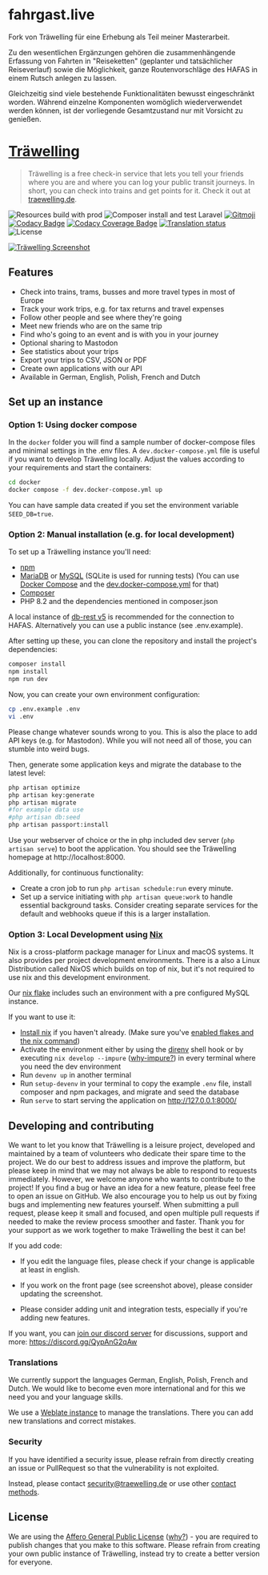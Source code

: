 # fahrgast.live

Fork von Träwelling für eine Erhebung als Teil meiner Masterarbeit.

Zu den wesentlichen Ergänzungen gehören die zusammenhängende Erfassung von Fahrten in "Reiseketten" (geplanter und tatsächlicher Reiseverlauf) sowie die Möglichkeit, ganze Routenvorschläge des HAFAS in einem Rutsch anlegen zu lassen.

Gleichzeitig sind viele bestehende Funktionalitäten bewusst eingeschränkt worden. Während einzelne Komponenten womöglich wiederverwendet werden können, ist der vorliegende Gesamtzustand nur mit Vorsicht zu genießen.

# [Träwelling](https://traewelling.de)

> Träwelling is a free check-in service that lets you tell your friends where you are and where you can log your public
> transit journeys. In short, you can check into trains and get points for it.
> Check it out at [traewelling.de](https://traewelling.de).

![Resources build with `prod`](https://img.shields.io/github/actions/workflow/status/Traewelling/traewelling/nodejs-prod.yml?branch=develop&logo=github)
![Composer install and test Laravel](https://img.shields.io/github/actions/workflow/status/Traewelling/traewelling/phpunit.yml?branch=develop&label=Laravel&logo=github)
[![Gitmoji](https://img.shields.io/badge/gitmoji-%20😜%20😍-FFDD67.svg)](https://gitmoji.dev)
[![Codacy Badge](https://img.shields.io/codacy/grade/60765ceacee5494184476eae9bf27a1f)](https://app.codacy.com/gh/Traewelling/traewelling?utm_source=github.com&utm_medium=referral&utm_content=Traewelling/traewelling&utm_campaign=Badge_Grade_Dashboard)
[![Codacy Coverage Badge](https://img.shields.io/codacy/coverage/60765ceacee5494184476eae9bf27a1f)](https://www.codacy.com/gh/Traewelling/traewelling/dashboard?utm_source=github.com&utm_medium=referral&utm_content=Traewelling/traewelling&utm_campaign=Badge_Coverage)
[![Translation status](https://translate.codeberg.org/widgets/trawelling/-/traewelling/svg-badge.svg)](https://translate.codeberg.org/engage/trawelling/)
![License](https://img.shields.io/github/license/traewelling/traewelling)

[![Träwelling Screenshot](traewelling.jpg)](https://traewelling.de)

## Features

* Check into trains, trams, busses and more travel types in most of Europe
* Track your work trips, e.g. for tax returns and travel expenses
* Follow other people and see where they're going
* Meet new friends who are on the same trip
* Find who's going to an event and is with you in your journey
* Optional sharing to Mastodon
* See statistics about your trips
* Export your trips to CSV, JSON or PDF
* Create own applications with our API
* Available in German, English, Polish, French and Dutch

## Set up an instance

### Option 1: Using docker compose

In the `docker` folder you will find a sample number of docker-compose files and minimal settings in the .env files. A `dev.docker-compose.yml` file is useful if you want to develop Träwelling locally. Adjust the values according to your requirements and start the containers:

```bash
cd docker
docker compose -f dev.docker-compose.yml up
```

You can have sample data created if you set the environment variable `SEED_DB=true`.

### Option 2: Manual installation (e.g. for local development)

To set up a Träwelling instance you'll need:

* [npm](https://docs.npmjs.com/downloading-and-installing-node-js-and-npm)
* [MariaDB](https://mariadb.org/download) or [MySQL](https://www.mysql.com/de/downloads/) (SQLite is used for running
  tests) (You can use [Docker Compose](https://docs.docker.com/compose/) and the [dev.docker-compose.yml](dev.docker-compose.yml) for that)
* [Composer](https://getcomposer.org/download/)
* PHP 8.2 and the dependencies mentioned in composer.json

A local instance of [db-rest v5](https://github.com/derhuerst/db-rest/tree/5) is recommended for the connection to
HAFAS. Alternatively you can use a public instance (see .env.example).

After setting up these, you can clone the repository and install the project's dependencies:

```sh
composer install
npm install
npm run dev
```

Now, you can create your own environment configuration:

```sh
cp .env.example .env
vi .env
```

Please change whatever sounds wrong to you. This is also the place to add API keys (e.g. for Mastodon).
While you will not need all of those, you can stumble into weird bugs.

Then, generate some application keys and migrate the database to the latest level:

```sh
php artisan optimize
php artisan key:generate
php artisan migrate 
#for example data use 
#php artisan db:seed
php artisan passport:install
```

Use your webserver of choice or the in php included dev server (`php artisan serve`) to boot the application.
You should see the Träwelling homepage at http://localhost:8000.

Additionally, for continuous functionality:

- Create a cron job to run `php artisan schedule:run` every minute.
- Set up a service initiating with `php artisan queue:work` to handle essential background tasks. 
  Consider creating separate services for the default and webhooks queue if this is a larger installation.

### Option 3: Local Development using [Nix](https://nixos.org/)

Nix is a cross-platform package manager for Linux and macOS systems.
It also provides per project development environments.
There is a also a Linux Distribution called NixOS which builds on top of nix,
but it's not required to use nix and this development environment.

Our [nix flake](flake.nix) includes such an environment with a pre configured MySQL instance.

If you want to use it:

- [Install nix](https://github.com/DeterminateSystems/nix-installer) if you haven't already. (Make sure you've [enabled flakes and the nix command](https://nixos.wiki/wiki/Flakes#Permanent))
- Activate the environment either by using the [direnv](https://direnv.net/) shell hook or by executing `nix develop --impure` ([why-impure?](https://devenv.sh/guides/using-with-flakes/#getting-started)) in every terminal where you need the dev environment
- Run `devenv up` in another terminal
- Run `setup-devenv` in your terminal to copy the example `.env` file, install composer and npm packages, and migrate and seed the database
- Run `serve` to start serving the application on http://127.0.0.1:8000/

## Developing and contributing

We want to let you know that Träwelling is a leisure project, developed and maintained by a team of volunteers who
dedicate their spare time to the project. We do our best to address issues and improve the platform, but please keep in
mind that we may not always be able to respond to requests immediately. However, we welcome anyone who wants to
contribute to the project! If you find a bug or have an idea for a new feature, please feel free to open an issue on
GitHub. We also encourage you to help us out by fixing bugs and implementing new features yourself. When submitting a
pull request, please keep it small and focused, and open multiple pull requests if needed to make the review process
smoother and faster. Thank you for your support as we work together to make Träwelling the best it can be!

If you add code:

* If you edit the language files, please check if your change is applicable at least in english.

* If you work on the front page (see screenshot above), please consider updating the screenshot.

* Please consider adding unit and integration tests, especially if you're adding new features.

If you want, you can [join our discord server](https://discord.gg/QypAnG2qAw) for discussions, support and
more: https://discord.gg/QypAnG2qAw

### Translations

We currently support the languages German, English, Polish, French and Dutch. We would like to become even more
international and for this we need you and your language skills.

We use a [Weblate instance](https://translate.codeberg.org/engage/trawelling/) to manage the translations.
There you can add new translations and correct mistakes.

### Security

If you have identified a security issue, please refrain from directly creating an issue or PullRequest so that the
vulnerability is not exploited.

Instead, please contact security@traewelling.de or use other [contact methods](https://traewelling.de/security.txt).

## License

We are using the [Affero General Public License](/LICENSE) ([why?](http://www.gnu.org/licenses/why-affero-gpl)) - you
are required to publish changes that you make to this software. Please refrain from creating your own public instance of
Träwelling, instead try to create a better version for everyone.
